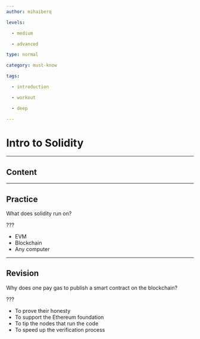 ```yaml
---
author: mihaiberq

levels:

  - medium

  - advanced

type: normal

category: must-know

tags:

  - introduction

  - workout

  - deep

---
```

# Intro to Solidity


---
## Content



---
## Practice

What does solidity run on?

???

* EVM
* Blockchain
* Any computer

---
## Revision

Why does one pay gas to publish a smart contract on the blockchain?

???

* To prove their honesty 
* To support the Ethereum foundation
* To tip the nodes that run the code
* To speed up the verification process

